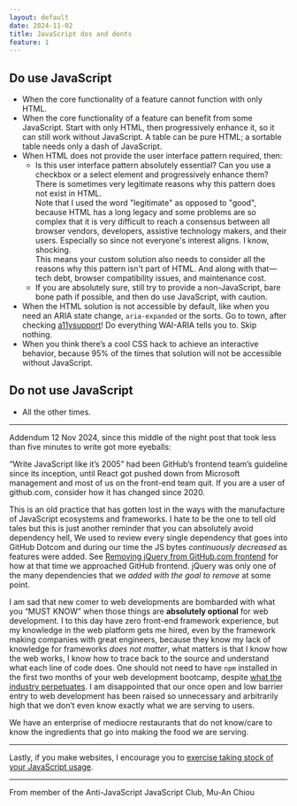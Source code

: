 ```yaml
---
layout: default
date: 2024-11-02
title: JavaScript dos and donts
feature: 1
---
```


## Do use JavaScript

- When the core functionality of a feature cannot function with only HTML.
- When the core functionality of a feature can benefit from some JavaScript. Start with only HTML, then progressively enhance it, so it can still work without JavaScript. A table can be pure HTML; a sortable table needs only a dash of JavaScript.
- When HTML does not provide the user interface pattern required, then:
    - Is this user interface pattern absolutely essential? Can you use a checkbox or a select element and progressively enhance them? There is sometimes very legitimate reasons why this pattern does not exist in HTML.   
    Note that I used the word "legitimate" as opposed to "good", because HTML has a long legacy and some problems are so complex that it is very difficult to reach a consensus between all browser vendors, developers, assistive technology makers, and their users. Especially so since not everyone's interest aligns. I know, shocking.   
    This means your custom solution also needs to consider all the reasons why this pattern isn't part of HTML. And along with that—tech debt, browser compatibility issues, and maintenance cost.
    - If you are absolutely sure, still try to provide a non-JavaScript, bare bone path if possible, and then do use JavaScript, with caution.
- When the HTML solution is not accessible by default, like when you need an ARIA state change, `aria-expanded` or the sorts. Go to town, after checking [a11ysupport](http://a11ysupport.io)! Do everything WAI-ARIA tells you to. Skip nothing.
- When you think there’s a cool CSS hack to achieve an interactive behavior, because 95% of the times that solution will not be accessible without JavaScript.

## Do not use JavaScript

- All the other times.

---

Addendum 12 Nov 2024, since this middle of the night post that took less than five minutes to write got more eyeballs: 

“Write JavaScript like it’s 2005” had been GitHub’s frontend team’s guideline since its inception, until React got pushed down from Microsoft management and most of us on the front-end team quit. If you are a user of github.com, consider how it has changed since 2020. 

This is an old practice that has gotten lost in the ways with the manufacture of JavaScript ecosystems and frameworks. I hate to be the one to tell old tales but this is just another reminder that you can absolutely avoid dependency hell, We used to review every single dependency that goes into GitHub Dotcom and during our time the JS bytes *continuously decreased* as features were added. See [Removing jQuery from GitHub.com frontend](https://github.blog/engineering/engineering-principles/removing-jquery-from-github-frontend/) for how at that time we approached GitHub frontend. jQuery was only one of the many dependencies that we _added with the goal to remove_ at some point.

I am sad that new comer to web developments are bombarded with what you “MUST KNOW” when those things are **absolutely optional** for web development. I to this day have zero front-end framework experience, but my knowledge in the web platform gets me hired, even by the framework making companies with great engineers, because they know my lack of knowledge for frameworks _does not matter_, what matters is that I know how the web works, I know how to trace back to the source and understand what each line of code does. One should not need to have `npm` installed in the first two months of your web development bootcamp, despite [what the industry perpetuates](https://muan.co/notes/2024-11-07-mm). I am disappointed that our once open and low barrier entry to web development has been raised so unnecessary and arbitrarily high that we don’t even know exactly what we are serving to users. 

We have an enterprise of mediocre restaurants that do not know/care to know the ingredients that go into making the food we are serving. 

---

Lastly, if you make websites, I encourage you to [exercise taking stock of your JavaScript usage](https://muan.co/notes/2024-11-11-uu).

---

From member of the Anti-JavaScript JavaScript Club,
Mu-An Chiou
